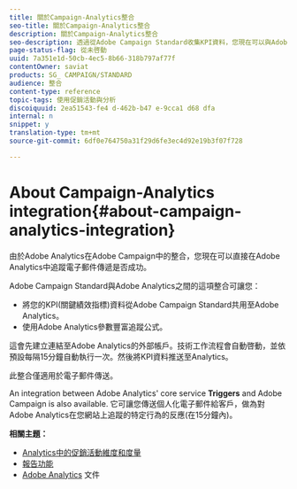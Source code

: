 ```yaml
---
title: 關於Campaign-Analytics整合
seo-title: 關於Campaign-Analytics整合
description: 關於Campaign-Analytics整合
seo-description: 透過從Adobe Campaign Standard收集KPI資料，您現在可以與Adobe Analytics共用促銷活動資料，以測量來自Adobe Campaign的電子郵件行銷度量。
page-status-flag: 從未啓動
uuid: 7a351e1d-50cb-4ec5-8b66-318b797af77f
contentOwner: saviat
products: SG_ CAMPAIGN/STANDARD
audience: 整合
content-type: reference
topic-tags: 使用促銷活動與分析
discoiquuid: 2ea51543-fe4 d-462b-b47 e-9cca1 d68 dfa
internal: n
snippet: y
translation-type: tm+mt
source-git-commit: 6df0e764750a31f29d6fe3ec4d92e19b3f07f728

---
```



# About Campaign-Analytics integration{#about-campaign-analytics-integration}

由於Adobe Analytics在Adobe Campaign中的整合，您現在可以直接在Adobe Analytics中追蹤電子郵件傳遞是否成功。

Adobe Campaign Standard與Adobe Analytics之間的這項整合可讓您：

* 將您的KPI(關鍵績效指標)資料從Adobe Campaign Standard共用至Adobe Analytics。
* 使用Adobe Analytics參數豐富追蹤公式。

這會先建立連結至Adobe Analytics的外部帳戶。技術工作流程會自動啓動，並依預設每隔15分鐘自動執行一次。然後將KPI資料推送至Analytics。

此整合僅適用於電子郵件傳送。

An integration between Adobe Analytics' core service **Triggers** and Adobe Campaign is also available. 它可讓您傳送個人化電子郵件給客戶，做為對Adobe Analytics在您網站上追蹤的特定行為的反應(在15分鐘內)。

**相關主題：**

* [Analytics中的促銷活動維度和度量](../../integrating/using/campaign-dimensions-and-metrics-in-analytics.md)
* [報告功能](../../reporting/using/about-dynamic-reports.md)
* [Adobe Analytics](https://marketing.adobe.com/resources/help/en_US/reference/adobe-campaign.html) 文件

